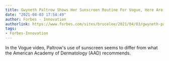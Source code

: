```yaml
---
title: Gwyneth Paltrow Shows Her Sunscreen Routine For Vogue, Here Are The Dangers
date: "2021-04-03 17:54:49"
author: Forbes - Innovation
authorlink: https://www.forbes.com/sites/brucelee/2021/04/03/gwyneth-paltrow-shows-her-sunscreen-routine-for-vogue-here-are-the-dangers/
tags:
- Forbes-Innovation
---
```

In the Vogue video, Paltrow's use of sunscreen seems to differ from what the American Academy of Dermatology (AAD) recommends.